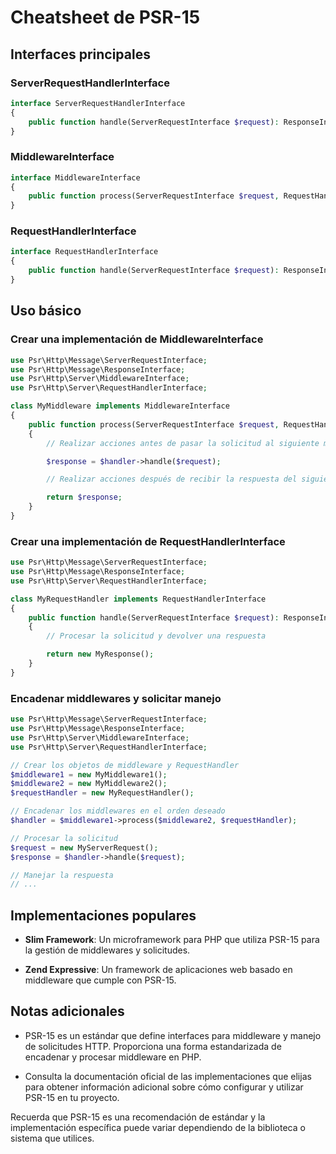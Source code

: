 # Cheatsheet de PSR-15

## Interfaces principales

### ServerRequestHandlerInterface

```php
interface ServerRequestHandlerInterface
{
    public function handle(ServerRequestInterface $request): ResponseInterface;
}
```

### MiddlewareInterface

```php
interface MiddlewareInterface
{
    public function process(ServerRequestInterface $request, RequestHandlerInterface $handler): ResponseInterface;
}
```

### RequestHandlerInterface

```php
interface RequestHandlerInterface
{
    public function handle(ServerRequestInterface $request): ResponseInterface;
}
```

## Uso básico

### Crear una implementación de MiddlewareInterface

```php
use Psr\Http\Message\ServerRequestInterface;
use Psr\Http\Message\ResponseInterface;
use Psr\Http\Server\MiddlewareInterface;
use Psr\Http\Server\RequestHandlerInterface;

class MyMiddleware implements MiddlewareInterface
{
    public function process(ServerRequestInterface $request, RequestHandlerInterface $handler): ResponseInterface
    {
        // Realizar acciones antes de pasar la solicitud al siguiente middleware

        $response = $handler->handle($request);

        // Realizar acciones después de recibir la respuesta del siguiente middleware

        return $response;
    }
}
```

### Crear una implementación de RequestHandlerInterface

```php
use Psr\Http\Message\ServerRequestInterface;
use Psr\Http\Message\ResponseInterface;
use Psr\Http\Server\RequestHandlerInterface;

class MyRequestHandler implements RequestHandlerInterface
{
    public function handle(ServerRequestInterface $request): ResponseInterface
    {
        // Procesar la solicitud y devolver una respuesta

        return new MyResponse();
    }
}
```

### Encadenar middlewares y solicitar manejo

```php
use Psr\Http\Message\ServerRequestInterface;
use Psr\Http\Message\ResponseInterface;
use Psr\Http\Server\MiddlewareInterface;
use Psr\Http\Server\RequestHandlerInterface;

// Crear los objetos de middleware y RequestHandler
$middleware1 = new MyMiddleware1();
$middleware2 = new MyMiddleware2();
$requestHandler = new MyRequestHandler();

// Encadenar los middlewares en el orden deseado
$handler = $middleware1->process($middleware2, $requestHandler);

// Procesar la solicitud
$request = new MyServerRequest();
$response = $handler->handle($request);

// Manejar la respuesta
// ...
```

## Implementaciones populares

- **Slim Framework**: Un microframework para PHP que utiliza PSR-15 para la gestión de middlewares y solicitudes.

- **Zend Expressive**: Un framework de aplicaciones web basado en middleware que cumple con PSR-15.

## Notas adicionales

- PSR-15 es un estándar que define interfaces para middleware y manejo de solicitudes HTTP. Proporciona una forma estandarizada de encadenar y procesar middleware en PHP.

- Consulta la documentación oficial de las implementaciones que elijas para obtener información adicional sobre cómo configurar y utilizar PSR-15 en tu proyecto.

Recuerda que PSR-15 es una recomendación de estándar y la implementación específica puede variar dependiendo de la biblioteca o sistema que utilices.
